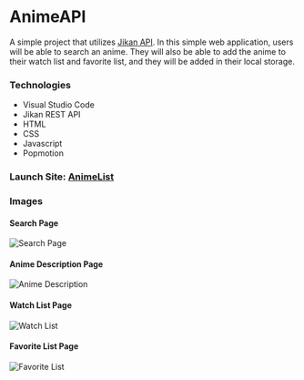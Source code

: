 # AnimeAPI
A simple project that utilizes [Jikan API](https://jikan.moe/). In this simple web application, users will be able to search an anime. They will also be able to add the anime to their watch list and favorite list, and they will be added in their local storage.

### Technologies
* Visual Studio Code
* Jikan REST API
* HTML
* CSS
* Javascript
* Popmotion

### Launch Site: [AnimeList](https://animeapiproject.glitch.me)

### Images
#### Search Page
![Search Page](https://github.com/n1cerium/AnimeAPI/assets/114702605/cc3812f2-2505-4dfa-9beb-d27cdb46354e)
#### Anime Description Page
![Anime Description](https://github.com/n1cerium/AnimeAPI/assets/114702605/8c126dc7-4fae-4060-820e-7cb667e8f198)
#### Watch List Page
![Watch List](https://github.com/n1cerium/AnimeAPI/assets/114702605/7d26d82f-4da8-459b-8661-0398da2fb7bb)
#### Favorite List Page
![Favorite List](https://github.com/n1cerium/AnimeAPI/assets/114702605/cc80d663-a2db-45d7-8a41-cfc5fcecfe15)
